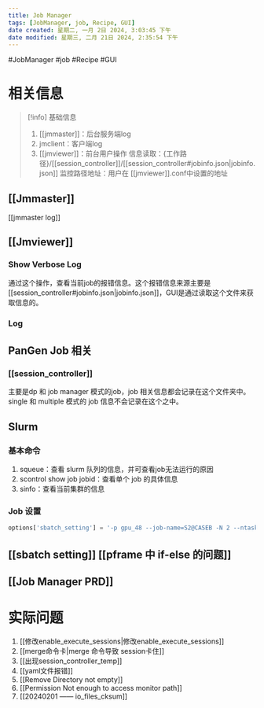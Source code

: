 ```yaml
---
title: Job Manager
tags: [JobManager, job, Recipe, GUI]
date created: 星期二, 一月 2日 2024, 3:03:45 下午
date modified: 星期三, 二月 21日 2024, 2:35:54 下午
---
```

#JobManager #job #Recipe #GUI 
# 相关信息
> [!info] 基础信息
> 	1. [[jmmaster]]：后台服务端log
> 	2. jmclient：客户端log
> 	3. [[jmviewer]]：前台用户操作
> 信息读取：{工作路径}/[[session_controller]]/[[session_controller#jobinfo.json|jobinfo.json]]
> 监控路径地址：用户在 [[jmviewer]].conf中设置的地址
## [[Jmmaster]]

[[jmmaster log]]
## [[Jmviewer]]

### Show Verbose Log
通过这个操作，查看当前job的报错信息。这个报错信息来源主要是[[session_controller#jobinfo.json|jobinfo.json]]，GUI是通过读取这个文件来获取信息的。
### Log
## PanGen Job 相关
### [[session_controller]]
主要是dp 和 job manager 模式的job，job 相关信息都会记录在这个文件夹中。
single 和 multiple 模式的 job 信息不会记录在这个之中。
## Slurm
### 基本命令
1. squeue：查看 slurm 队列的信息，并可查看job无法运行的原因
2. scontrol show job jobid：查看单个 job 的具体信息
3. sinfo：查看当前集群的信息
### Job 设置
```python
options['sbatch_setting'] = '-p gpu_48 --job-name=S2@CASEB -N 2 --ntasks-per-node=1 --cpus-per-task=2  --gres=gpu:1 --mem-per-cpus=10G'
```
 [[sbatch setting]] 
 [[pframe 中 if-else 的问题]]
--------------------------------------------------
## [[Job Manager PRD]]
# 实际问题
1. [[修改enable_execute_sessions|修改enable_execute_sessions]]
2. [[merge命令卡|merge 命令导致 session卡住]]
3. [[出现session_controller_temp]]
4. [[yaml文件报错]]
5. [[Remove Directory not empty]]
6. [[Permission Not enough to access monitor path]]
7. [[20240201 —— io_files_cksum]]